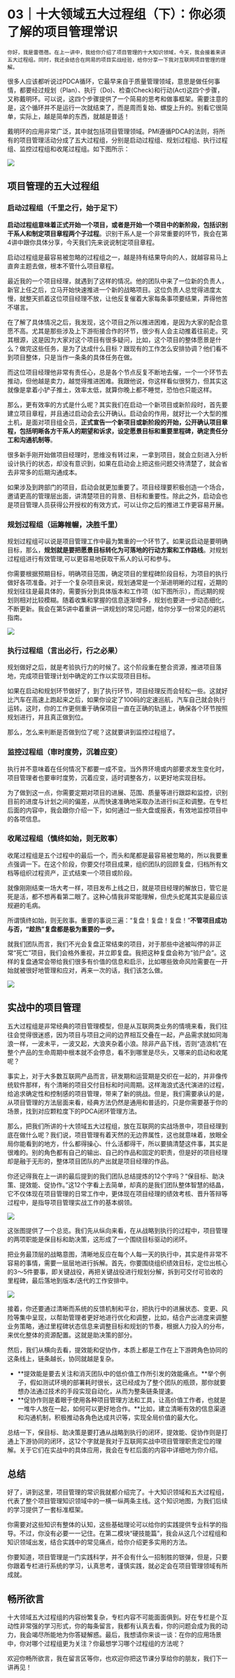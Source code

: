 # 03｜十大领域五大过程组（下）：你必须了解的项目管理常识

    你好，我是雷蓓蓓。在上一讲中，我给你介绍了项目管理的十大知识领域，今天，我会接着来讲五大过程组。同时，我还会结合在网易的项目实战经验，给你分享一下我对互联网项目管理的理解。

很多人应该都听说过PDCA循环，它最早来自于质量管理领域，意思是做任何事情，都要经过规划（Plan）、执行（Do)、检查(Check)和行动(Act)这四个步骤，又称戴明环。可以说，这四个步骤提供了一个简易的思考和做事框架。需要注意的是，这个循环并不是运行一次就结束了，而是周而复始、螺旋上升的。别看它很简单，实际上，越是简单的东西，就越是普适！

戴明环的应用非常广泛，其中就包括项目管理领域。PMI遵循PDCA的法则，将所有的项目管理活动分成了五大过程组，分别是启动过程组、规划过程组、执行过程组、监控过程组和收尾过程组。如下图所示：

![](https://static001.geekbang.org/resource/image/23/bc/23ae68d8952af590b25694c23ec743bc.png?wh=1598x698)

## **项目管理的五大过程组**

### **启动过程组（千里之行，始于足下）**

**启动过程组意味着正式开始一个项目，或者是开始一个项目中的新阶段，包括识别干系人和制定项目章程两个子过程**。识别干系人是一个非常重要的环节，我会在第4讲中跟你具体分享，今天我们先来说说制定项目章程。

启动过程组是最容易被忽略的过程组之一，越是持有结果导向的人，就越容易马上直奔主题去做，根本不管什么项目章程。

最近我的一个项目经理，就遇到了这样的情况。他的团队中来了一位新的负责人，新官上任之后，立马开始快速推进一个新的战略项目。这位负责人总觉得进度太慢，就整天抓着这位项目经理不放，让他反复催着大家每条事项要结果，弄得他苦不堪言。

在了解了具体情况之后，我发现，这个项目之所以推进困难，是因为大家的配合意愿不高。尤其是那些涉及上下游衔接合作的环节，很少有人会主动推着往前走。究其根源，这是因为大家对这个项目有很多疑问，比如，这个项目的整体愿景是什么？做完这些任务，是为了达成什么目标？跟现有的工作怎么安排协调？他们看不到项目整体，只是当作一条条的具体任务在做。

而这位项目经理他非常有责任心，总是各个节点反复不断地去催，一个一个环节去推动，但他越是卖力，越觉得推进困难。我跟他说，你这样看似很努力，但其实这就像是拿着小铲子推土，效率太低，就算你晚上都不睡觉，恐怕也只能这样。

那么，更有效率的方式是什么呢？其实我们在启动一个新项目或新阶段时，首先要建立项目章程，并且通过启动会去公开确认。启动会的作用，就好比一个大型的推土机，是面对项目组全员，**正式宣告一个新项目或新阶段的开始，公开确认项目章程，包括明晰各方干系人的期望和诉求，设定愿景目标和重要里程碑，确定责任分工和沟通机制等**。

很多新手刚开始做项目经理时，思维没有转过来，一拿到项目，就会立刻进入分析设计执行的状态，却没有意识到，如果在启动会上把这些问题交待清楚了，就会省去非常多的后期沟通成本。

如果涉及到跨部门的项目，启动会就更加重要了。项目经理要积极创造一个场合，邀请更高的管理层出面，讲清楚项目的背景、目标和重要性。除此之外，启动会也是项目管理人员获得公开授权的有效方式，可以让你之后的推进工作更容易开展。

### **规划过程组（运筹帷幄，决胜千里）**

规划过程组可以说是项目管理工作中最为繁重的一个环节了。如果说启动是要明确目标，那么，**规划就是要把愿景目标转化为可落地的行动方案和工作路线**。对规划过程组进行有效管理,可以更容易地获取干系人的认可和参与。

你需要根据预期目标，明确项目范围，确定项目的里程碑阶段目标，为项目的执行做好各项准备。对于一个复杂项目来说，规划通常是一个渐进明晰的过程，近期的规划往往是最具体的，需要拆分到具体版本和工作项（如下图所示），而远期的规划则相对比较模糊。随着收集和掌握的信息逐渐增多，规划也要进一步动态细化，不断更新。我会在第5讲中着重讲一讲规划的常见问题，给你分享一份常见的避坑指南。

![](https://static001.geekbang.org/resource/image/d5/ee/d51dc7739c1301ca5ce072fbeef36fee.png?wh=1636x607)

### **执行过程组（言出必行，行之必果）**

规划做好之后，就是考验执行力的时候了。这个阶段重在整合资源，推进项目落地，完成项目管理计划中确定的工作以实现项目目标。

如果在启动和规划环节做好了，到了执行环节，项目经理反而会轻松一些。这就好比汽车在高速上跑起来之后，如果你设定了100码的定速巡航，汽车自己就会执行运转。这时，你的工作更侧重于确保项目一直在正确的轨道上，确保各个环节按照规划进行，并且真正做到位。

那么，怎么来判断是否做到位了呢？这就要讲到监控过程组了。

### **监控过程组（审时度势，沉着应变）**

执行并不意味着在任何情况下都要一成不变。当外界环境或内部要求发生变化时，项目管理者也要审时度势，沉着应变，适时调整各方，以更好地实现目标。

为了做到这一点，你需要定期对项目的进展、范围、质量等进行跟踪和监控，识别目前的进度与计划之间的偏差，从而快速准确地采取办法进行纠正和调整。在专栏后面的内容中，我会跟你介绍一下，如何通过一些大盘或报表，有效地监控项目中的各项信息。

### **收尾过程组（慎终如始，则无败事）**

收尾过程组是五个过程中的最后一个，而头和尾都是最容易被忽略的，所以我要重点强调一下。在这个阶段，你要交付项目成果，组织团队的回顾复盘，归档所有文档等组织过程资产，正式结束一个项目或阶段。

就像刚刚结束一场大考一样，项目发布上线之日，就是项目经理的解放日，管它是死是活，都不想再看第二眼了。这种心情我非常能理解，但虎头蛇尾其实是最应该规避的毛病。

所谓慎终如始，则无败事。重要的事说三遍：“复盘！复盘！复盘！”**不管项目成功与否，“趁热”复盘都是极为重要的一步。**

就我们团队而言，我们不光会复盘正常结束的项目，对于那些中途被叫停的非正常“死亡”项目，我们会格外重视，并立即复盘。我把这种复盘会称为“验尸会”。这样的复盘通常会带给我们很多有价值的信息和启示，比如哪些致命风险需要在一开始就被很好地管理和应对，再来一次的话，我们该怎么做。

![](https://static001.geekbang.org/resource/image/f0/20/f02d377eee5dd1d941e04190c5ff2d20.png?wh=1970x1422)

## 实战中的项目管理

五大过程组是非常经典的项目管理模型，但是从互联网类业务的情境来看，我们往往会觉得很迷惑，因为项目与项目之间的边界相互交叠在一起，产品需求就如同海浪一样，一波未平，一波又起，大浪夹杂着小浪。除非产品下线，否则“造浪机”在整个产品的生命周期中根本就不会停息，看不到哪里是尽头，又哪来的启动和收尾呢？

事实上，对于大多数互联网产品而言，研发期和运营期是交织在一起的，并非像传统软件那样，有个清晰的项目交付目标和时间周期。这样海浪式迭代演进的过程，给追求确定性和控制感的项目管理，带来了新的挑战。但是，我们需要承认的是，从项目管理的方法层面来看，经典方法仍然是通用和普适的，只是你需要基于你的场景，找到对应颗粒度下的PDCA闭环管理方法。

那么，把我们所讲的十大领域五大过程组，放在互联网的实战场景中，项目经理到底在做什么呢？我们说，项目管理有着天然的无边界属性，这也就意味着，放眼全局你能看到的地方，什么都得操心、什么活都得干，所以要搞清楚这件事，其实是很难的。别的角色都有自己的输出、自己的作品和固定的职责，但是好的项目经理却是融于无形的，整体项目团队的产出就是项目经理的作品。

你还记得我在上一讲的最后提到的我们团队总结提炼的12个字吗？“保目标、助决策、提效能、促协作。”这12个字看上去简单，却真的是我们团队整体智慧的结晶，它不仅体现在项目管理的日常工作中，更体现在项目经理的绩效考核、晋升答辩等过程中，是指导项目管理实战工作的基本纲领。

![](https://static001.geekbang.org/resource/image/12/9e/1225b1da493b28830f2d0a2379b54f9e.png?wh=1102x736)

这张图提供了一个总览。我们先从纵向来看，在从战略到执行的过程中，项目管理的两项职能是保目标和助决策，这形成了一个围绕目标驱动的闭环。

把业务最顶层的战略意图，清晰地反应在每个人每一天的执行中，其实是件非常不容易的事情，需要一层层地进行拆解。首先，你要围绕组织绩效目标，定位出核心的3～5件要事，即关键战役，再把关键战役进行规划分解，拆到可交付可验收的里程碑，最后落地到版本/迭代的工作安排中。

![](https://static001.geekbang.org/resource/image/95/e9/952c097b2afbd741b4c9d225f37c25e9.png?wh=1476x982)

接着，你还要通过清晰而系统的反馈机制和平台，把执行中的进展状态、变更、风险等集中呈现，以帮助管理者更好地进行优化和调整，比如，结合产出进度来调整业务策略，通过里程碑状态信息来调整目标和规划的节奏，根据人力投入的分布，来优化整体的资源配置。这就是助决策的部分。

然后，我们从横向去看，提效能和促协作，本质上都是工作在上下游跨角色协同的这条线上，链条越长，协同就越是复杂。

*   **提效能是要去关注和消灭团队中的低价值工作所引发的效能痛点。**举个例子，假如测试环境的部署耗时很长，这已经成为了整个团队的瓶颈，那你就要想办法通过技术的手段实现自动化，从而为整条链条提速。
*   **促协作则是着眼于使用各种项目管理方法和工具，让高价值工作者，也就是一堆牛人放在一起，如何可以更好地合作。**比如，建立清晰有效的信息渠道和沟通机制，积极推动各角色达成共识等，实现全局价值的最大化。

总结一下，保目标、助决策是要打通从战略到执行的闭环，提效能、促协作则是打通上下游协同的闭环，这12个字就是我对于互联网实战中项目管理职责定位的理解。关于它们在实战中的具体应用，我会在专栏后面的内容中详细地为你介绍。

## **总结**

好了，讲到这里，项目管理的常识我就都介绍完了。十大知识领域和五大过程组，代表了整个项目管理知识领域中的一横一纵两条主线。这个知识地图，为我们后续的学习提供了一套标准框架。

你需要对这些知识有整体的认知，这些基础理论可以给你的实践提供专业科学的指导。不过，你没有必要一一记住。在第二模块“硬技能篇”，我会从这几个过程组和知识领域出发，结合实践中的常见痛点，给你介绍更多实用的方法。

你要知道，项目管理是一门实践科学，并不会有什么一招制胜的银弹，但是，只要你跟着专栏进行系统的学习，认真思考，谨慎实践，就必定会在项目管理领域有所成就。

## **畅所欲言**

十大领域五大过程组的内容纷繁复杂，专栏内容不可能面面俱到。好在专栏是个互动性非常强的学习形式，你的每条留言，我都有认真去看，你的问题会成为我的动力，我会竭尽所能地为你答疑解惑。最后，我想请你来谈一谈：在你的应用场景中，你对哪个过程组更为关注？你最想学习哪个过程组的方法呢？

欢迎你畅所欲言，我在留言区等你，也欢迎你把这节课分享给你的朋友，我们下一讲再见！
    